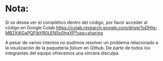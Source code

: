 # Nota: 

Si se desea ver el coroplético dentro del código, por favor acceder al código en Google Colab https://colab.research.google.com/drive/1oDHIg-MB2Xi6GaPQFIbYR0LEN5x0hqXP?usp=sharing 


A pesar de varios intentos no pudimos resolver un problema relacionado a la visulización de la paquetería *folium* en Github. De parte de todos los integrantes del equipo ofrecemos una sincera disculpa.
